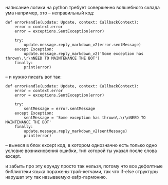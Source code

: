 написание логики на python требует совершенно волшебного склада ума
например, это – неправильный код:
```
def errorHandle(update: Update, context: CallbackContext):
    error = context.error
    error = exceptions.SentException(error)
    
    try:
        update.message.reply_markdown_v2(error.sentMessage)
    except Exception:
        update.message.reply_markdown_v2('Some exception has thrown\.\r\nNEED TO MAINTENANCE THE BOT')
    finally:
        print(error)
```
– и нужно писать вот так:
```
def errorHandle(update: Update, context: CallbackContext):
    error = context.error
    error = exceptions.SentException(error)
    
    try:
        sentMessage = error.sentMessage
    except Exception:
        sentMessage = 'Some exception has thrown\.\r\nNEED TO MAINTENANCE THE BOT'
    finally:
        update.message.reply_markdown_v2(sentMessage)
        print(error)
```
– вынеся в блок except код, в котором однозначно есть только одно условие возникновения ошибки, тип которой ты указал после слова except.
  
и забыть про эту ерунду просто так нельзя, потому что все дефолтные библиотеки языка поражены трай-кетчами, так что if-else структуры нарушат эту так называемую eafp-гармонию.